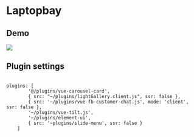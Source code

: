 # Laptopbay

## Demo
![](https://github.com/hqphuoc129/laptopbay/blob/main/laptopbay.gif)

## Plugin settings
<code>
plugins: [  
        '@/plugins/vue-carousel-card',  
        { src: "~/plugins/lightGallery.client.js", ssr: false },  
        { src: '~/plugins/vue-fb-customer-chat.js', mode: 'client', ssr: false },  
        '~/plugins/vue-tilt.js',  
        '~/plugins/element-ui',  
        { src: '~plugins/slide-menu', ssr: false }  
    ]
  <code>
